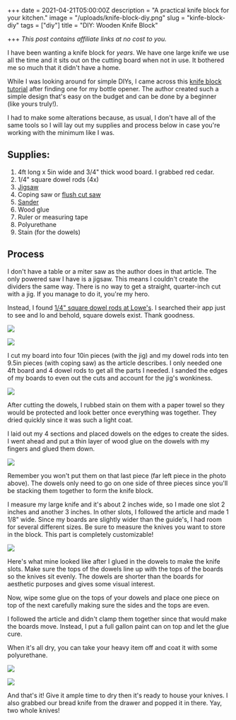 
+++
date = 2021-04-21T05:00:00Z
description = "A practical knife block for your kitchen."
image = "/uploads/knife-block-diy.png"
slug = "kinfe-block-diy"
tags = ["diy"]
title = "DIY: Wooden Knife Block"

+++
_This post contains affiliate links at no cost to you._

I have been wanting a knife block for _years_. We have one large knife we use all the time and it sits out on the cutting board when not in use. It bothered me so much that it didn't have a home.

While I was looking around for simple DIYs, I came across this [knife block tutorial](https://www.wwgoa.com/article/walnut-knife-block/) after finding one for my bottle opener. The author created such a simple design that's easy on the budget and can be done by a beginner (like yours truly!).

I had to make some alterations because, as usual, I don't have all of the same tools so I will lay out my supplies and process below in case you're working with the minimum like I was.

## Supplies:

1. 4ft long x 5in wide and 3/4" thick wood board. I grabbed red cedar.
2. 1/4" square dowel rods (4x)
3. [Jigsaw](https://www.amazon.com/gp/product/B007NVSSFS/ref=as_li_qf_asin_il_tl?ie=UTF8&tag=codybear0e-20&creative=9325&linkCode=as2&creativeASIN=B007NVSSFS&linkId=673b3645d3637f12b3dcc8720a063fbb)
4. Coping saw or [flush cut saw](https://www.amazon.com/gp/product/B07T9K59D1/ref=as_li_qf_asin_il_tl?ie=UTF8&tag=codybear0e-20&creative=9325&linkCode=as2&creativeASIN=B07T9K59D1&linkId=73a6557acfc57abe24f48cf1488be4c0)
5. [Sander](https://www.amazon.com/gp/product/B00ZWJDN5S/ref=as_li_qf_asin_il_tl?ie=UTF8&tag=codybear0e-20&creative=9325&linkCode=as2&creativeASIN=B00ZWJDN5S&linkId=f453d723c77dc3ff0e3cf3717bd78e79)
6. Wood glue
7. Ruler or measuring tape
8. Polyurethane
9. Stain (for the dowels)

## Process

I don't have a table or a miter saw as the author does in that article. The only powered saw I have is a jigsaw. This means I couldn't create the dividers the same way. There is no way to get a straight, quarter-inch cut with a jig. If you manage to do it, you're my hero.

Instead, I found [1/4" square dowel rods at Lowe's](https://www.lowes.com/pd/Madison-Mill-Square-Wood-Poplar-Dowel-Actual-36-in-L-x-1-in-dia/3041531). I searched their app just to see and lo and behold, square dowels exist. Thank goodness.

![](/uploads/knife_block.jpg)

![](/uploads/knife_block_2.jpg)

I cut my board into four 10in pieces (with the jig) and my dowel rods into ten 9.5in pieces (with coping saw) as the article describes. I only needed one 4ft board and 4 dowel rods to get all the parts I needed. I sanded the edges of my boards to even out the cuts and account for the jig's wonkiness.

![](/uploads/knife_block_3.jpg)

After cutting the dowels, I rubbed stain on them with a paper towel so they would be protected and look better once everything was together. They dried quickly since it was such a light coat.

I laid out my 4 sections and placed dowels on the edges to create the sides. I went ahead and put a thin layer of wood glue on the dowels with my fingers and glued them down.

![](/uploads/knife_block_4.jpg)

Remember you won't put them on that last piece (far left piece in the photo above). The dowels only need to go on one side of three pieces since you'll be stacking them together to form the knife block.

I measure my large knife and it's about 2 inches wide, so I made one slot 2 inches and another 3 inches. In other slots, I followed the article and made 1 1/8" wide. Since my boards are slightly wider than the guide's, I had room for several different sizes. Be sure to measure the knives you want to store in the block. This part is completely customizable!

![](/uploads/knife_block_5.jpg)

Here's what mine looked like after I glued in the dowels to make the knife slots. Make sure the tops of the dowels line up with the tops of the boards so the knives sit evenly. The dowels are shorter than the boards for aesthetic purposes and gives some visual interest.

Now, wipe some glue on the tops of your dowels and place one piece on top of the next carefully making sure the sides and the tops are even.

I followed the article and didn't clamp them together since that would make the boards move. Instead, I put a full gallon paint can on top and let the glue cure.

When it's all dry, you can take your heavy item off and coat it with some polyurethane.

![](/uploads/knife_block_6.jpg)

![](/uploads/knife_block_7.jpg)

And that's it! Give it ample time to dry then it's ready to house your knives. I also grabbed our bread knife from the drawer and popped it in there. Yay, two whole knives!
